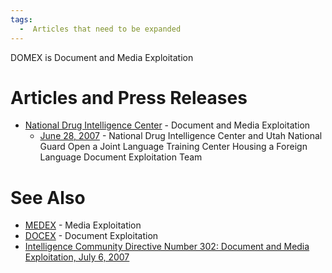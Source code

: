 ```yaml
---
tags:
  -  Articles that need to be expanded
---
```

DOMEX is Document and Media Exploitation

# Articles and Press Releases

- [National Drug Intelligence
  Center](https://www.justice.gov/archive/ndic/ndic-moved.html) - Document and
  Media Exploitation
  - [June 28,
    2007](https://www.justice.gov/archive/ndic/ndic-moved.html) -
    National Drug Intelligence Center and Utah National Guard Open a
    Joint Language Training Center Housing a Foreign Language Document
    Exploitation Team

# See Also

- [MEDEX](medex.md) - Media Exploitation
- [DOCEX](docex.md) - Document Exploitation
- [Intelligence Community Directive Number 302: Document and Media
  Exploitation, July 6,
  2007](https://irp.fas.org/dni/icd/icd-302.pdf)